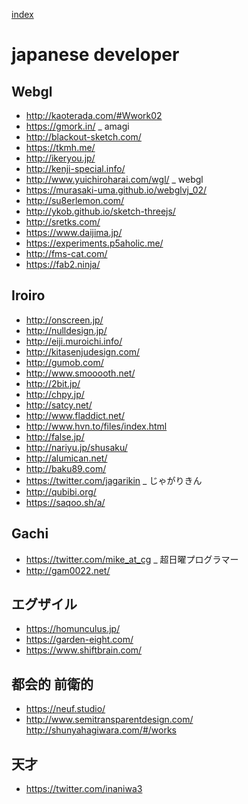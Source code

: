 
[index](https://github.com/kitasenjudesign/bookmarks/blob/master/README.md)

# japanese developer

## Webgl

* http://kaoterada.com/#Wwork02 
* https://gmork.in/ _ amagi
* http://blackout-sketch.com/
* https://tkmh.me/
* http://ikeryou.jp/
* http://kenji-special.info/
* http://www.yuichiroharai.com/wgl/ _ webgl
* https://murasaki-uma.github.io/webglvj_02/
* http://su8erlemon.com/
* http://ykob.github.io/sketch-threejs/
* http://sretks.com/
* https://www.daijima.jp/
* https://experiments.p5aholic.me/
* http://fms-cat.com/
* https://fab2.ninja/

## Iroiro
* http://onscreen.jp/
* http://nulldesign.jp/
* http://eiji.muroichi.info/
* http://kitasenjudesign.com/
* http://gumob.com/
* http://www.smooooth.net/
* http://2bit.jp/
* http://chpy.jp/
* http://satcy.net/
* http://www.fladdict.net/
* http://www.hvn.to/files/index.html
* http://false.jp/
* http://nariyu.jp/shusaku/
* http://alumican.net/
* http://baku89.com/ 
* https://twitter.com/jagarikin _ じゃがりきん
* http://qubibi.org/
* https://saqoo.sh/a/

## Gachi
* https://twitter.com/mike_at_cg _ 超日曜プログラマー
* http://gam0022.net/


## エグザイル

* https://homunculus.jp/
* https://garden-eight.com/
* https://www.shiftbrain.com/


## 都会的 前衛的

* https://neuf.studio/
* http://www.semitransparentdesign.com/
http://shunyahagiwara.com/#/works

## 天才
* https://twitter.com/inaniwa3


